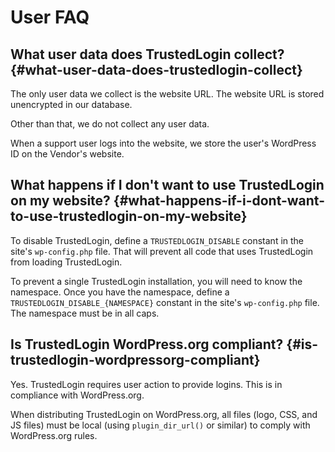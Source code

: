 # User FAQ

## What user data does TrustedLogin collect? {#what-user-data-does-trustedlogin-collect}

The only user data we collect is the website URL. The website URL is stored unencrypted in our database.

Other than that, we do not collect any user data.

When a support user logs into the website, we store the user's WordPress ID on the Vendor's website.

## What happens if I don't want to use TrustedLogin on my website? {#what-happens-if-i-dont-want-to-use-trustedlogin-on-my-website}

To disable TrustedLogin, define a `TRUSTEDLOGIN_DISABLE` constant in the site's `wp-config.php` file. That will prevent all code that uses TrustedLogin from loading TrustedLogin.

To prevent a single TrustedLogin installation, you will need to know the namespace. Once you have the namespace,  define a `TRUSTEDLOGIN_DISABLE_{NAMESPACE}` constant in the site's `wp-config.php` file. The namespace must be in all caps.

## Is TrustedLogin WordPress.org compliant? {#is-trustedlogin-wordpressorg-compliant}

Yes. TrustedLogin requires user action to provide logins. This is in compliance with WordPress.org.

When distributing TrustedLogin on WordPress.org, all files (logo, CSS, and JS files) must be local (using `plugin_dir_url()` or similar) to comply with WordPress.org rules.
